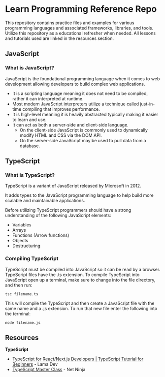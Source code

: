 # Learn Programming Reference Repo
This repository contains practice files and examples for various programming languages and associated frameworks, libraries, and tools. 
Utilize this repository as a educational refresher when needed. 
All lessons and tutorials used are linked in the resources section. 

## JavaScript 
### What is JavaScript?
JavaScript is the foundational programming language when it comes to web development allowing developers to build complex web applications. 
* It is a scripting language meaning it does not need to be compiled, rather it can interpreted at runtime. 
* Most modern JavaScript interpreters utilize a technique called just-in-time compiling that improves performance.
* It is high-level meaning it is heavily abstracted typically making it easier to learn and use. 
* It can act as both a server-side and client-side language.
    * On the client-side JavaScript is commonly used to dynamically modify HTML and CSS via the DOM API.
    * On the server-side JavaScript may be used to pull data from a database. 

## TypeScript
### What is TypeScript?
TypeScript is a variant of JavaScript released by Microsoft in 2012.

It adds types to the JavaScript programming language to help build more scalable and maintainable applications.

Before utilizing TypeScript programmers should have a strong understanding of the following JavaScript elements:
* Variables 
* Arrays
* Functions (Arrow functions)
* Objects
* Destructuring 

### Compiling TypeScript
TypeScript must be compiled into JavaScript so it can be read by a browser. 
TypeScript files have the .ts extension.
To compile TypeScript into JavaScript open up a terminal, make sure to change into the file directory, and then run:
```
tsc filename.ts
```
This will compile the TypeScript and then create a JavaScript file with the same name and a .js extension. 
To run that new file enter the following into the terminal:
```
node filename.js
```

## Resources
**TypeScript**
* [TypeScript for React/Next.js Developers | TypeScript Tutorial for Beginners](https://www.youtube.com/watch?v=WlxcujsvcIY) - Lama Dev
* [TypeScript Master Class]() - Net Ninja

